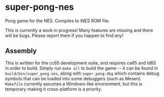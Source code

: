 # super-pong-nes
Pong game for the NES. Compiles to iNES ROM file. 

This is currently a work in progress! Many features are missing and there will be bugs. Please report them if you happen
to find any! 

## Assembly
This is written for the cc65 development suite, and requires ca65 and ld65 in order to build. 
Simply run `make all` to build the game -- it can be found in `build/bin/super_pong.nes`, along
with `super_pong.dbg` which contains debug symbols that can be loaded into some debuggers (such as Mesen).
`Makefile` currently assumes a Windows-like environment, but this is temporary making it cross-platform is 
a priority. 